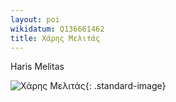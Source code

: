 ```yaml
---
layout: poi
wikidatum: Q136661462
title: Χάρης Μελιτάς  
---
```


Haris Melitas

![Χάρης Μελιτάς ](https://www.fractalart.gr/wp-content/uploads/2019/07/melitas.jpg){: .standard-image}
